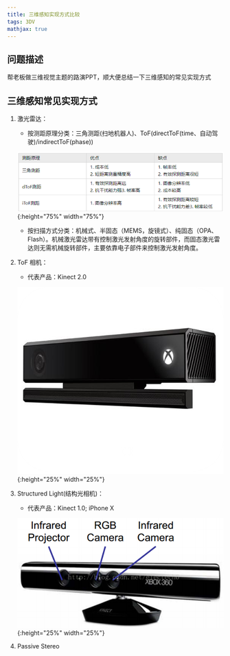 ```yaml
---
title: 三维感知实现方式比较
tags: 3DV
mathjax: true
---
```


## 问题描述
帮老板做三维视觉主题的路演PPT，顺大便总结一下三维感知的常见实现方式
<!--more-->

## 三维感知常见实现方式
1. 激光雷达：
    * 按测距原理分类：三角测距(扫地机器人)、ToF(directToF(time、自动驾驶)/indirectToF(phase))

    ![lidar_1](/assets/images/lidar_1.png){:height="75%" width="75%"}

    * 按扫描方式分类：机械式、半固态（MEMS，旋镜式）、纯固态（OPA、Flash）。机械激光雷达带有控制激光发射角度的旋转部件，而固态激光雷达则无需机械旋转部件，主要依靠电子部件来控制激光发射角度。
2. ToF 相机：
    * 代表产品：Kinect 2.0

    ![kinect2](/assets/images/kinect2.png){:height="25%" width="25%"}
3. Structured Light(结构光相机)：
    * 代表产品：Kinect 1.0; iPhone X

    ![kinect1](/assets/images/kinect1.png){:height="25%" width="25%"}
4. Passive Stereo